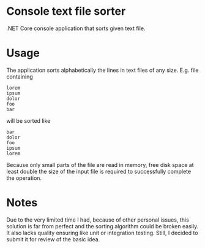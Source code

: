 # Console text file sorter

.NET Core console application that sorts given text file.

# Usage

The application sorts alphabetically the lines in text files of any size. E.g. file containing

```
lorem
ipsum
dolor
foo
bar
```

will be sorted like

```
bar
dolor
foo
ipsum
lorem
```


Because only small parts of the file are read in memory, free disk space at least double the size of the input file is required to successfully complete the operation.

# Notes

Due to the very limited time I had, because of other personal issues, this solution is far from perfect and the sorting algorithm could be broken easily. It also lacks quality ensuring like unit or integration testing. Still, I decided to submit it for review of the basic idea.